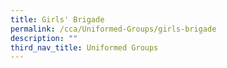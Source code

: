 ```yaml
---
title: Girls' Brigade
permalink: /cca/Uniformed-Groups/girls-brigade
description: ""
third_nav_title: Uniformed Groups
---
```

